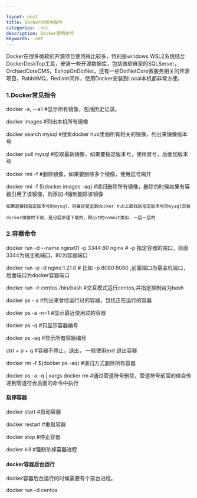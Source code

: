 ```yaml
---

layout: post
title: Docker的常用指令
categories: .net
description: Docker使用技巧
keywords: .net
---
```

Docker在很多微软的开源项目使用得比较多，特别是windows WSL2系统结合DockerDeskTop工具，安装一些开源数据库，包括微软自家的SQLServer，OrchardCoreCMS，EshopOnDotNet，还有一些DotNetCore微服务相关的开源项目，RabbitMQ，Redis中间件，使用Docker安装到Local本机都非常方便。

### 1.Docker常见指令

docker -a, --all   #显示所有镜像，包括历史记录。

docker images   #列出本机所有镜像

docker search mysql #搜索docker hub里面所有相关的镜像，列出来镜像版本号

docker pull mysql  #拉取最新镜像，如果要指定版本号，使用冒号，后面加版本号

docker rmi -f     #删除镜像，如果要删除多个镜像，使用逗号隔开

docker rmi -f $(docker images -aq)  #递归删除所有镜像，删除的时候如果有容器引用了该镜像，则添加-f强制删除该镜像

`如果是要找指定版本号的mysql，则最好是去到docker hub上面找到指定版本号的mysql安装`

`docker镜像的下载，是分层原理下载的，跟git的commit类似，一层一层的`

### 2.容器命令

docker run -d --name nginx01 -p 3344:80 nginx   # -p 指定容器的端口，前面3344为宿主机端口，80为容器端口

docker run -p -d nginx:1.21.0 # 比如 -p 8080:8080  ,前面端口为宿主机端口，后面端口为docker容器端口

docker run -ir centos /bin/bash #交互模式运行centos,并指定控制台为bash

docker ps - a  #列出来曾经运行过的容器，包括正在运行的容器

docker ps -a -n=1 #显示最近使用过的容器

docker ps  -q #只显示容器编号

docker ps -aq #显示所有容器编号

ctrl + p + q  #容器不停止，退出， 一般使用exit 退出容器

docker rm -f $(docker ps -aq)  #递归方式删除所有容器

docker ps -a -q | xargs docker rm #通过管道符号删除，管道符号前面的值会传递到管道符合后面的命令中执行

#### 启停容器

docker start #启动容器

docker restart #重启容器

docker stop #停止容器

docker kill #强制杀掉容器进程

#### docker容器后台运行

docker容器后台运行的时候需要有个前台进程。

docker run -d centos



